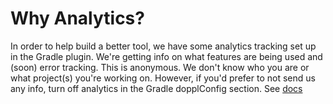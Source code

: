 # Why Analytics?

In order to help build a better tool, we have some analytics tracking set up in the Gradle plugin. We're getting info on what features are being used and (soon) error tracking. This is anonymous. We don't know who you are or what project(s) you're working on. However, if you'd prefer to not send us any info, turn off analytics in the Gradle dopplConfig section. See [docs](https://github.com/doppllib/doppl-gradle)
